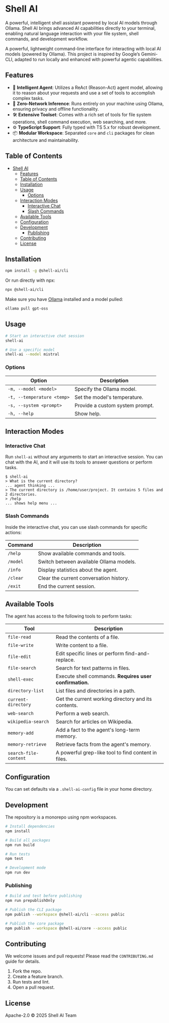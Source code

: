 # Shell AI

A powerful, intelligent shell assistant powered by local AI models through Ollama. Shell AI brings advanced AI capabilities directly to your terminal, enabling natural language interaction with your file system, shell commands, and development workflow.

A powerful, lightweight command-line interface for interacting with local AI models (powered by Ollama). This project is inspired by Google’s Gemini-CLI, adapted to run locally and enhanced with powerful agentic capabilities.

## Features
- 🧠 **Intelligent Agent**: Utilizes a ReAct (Reason-Act) agent model, allowing it to reason about your requests and use a set of tools to accomplish complex tasks.
- 🎯 **Zero-Network Inference**: Runs entirely on your machine using Ollama, ensuring privacy and offline functionality.
- 🛠️ **Extensive Toolset**: Comes with a rich set of tools for file system operations, shell command execution, web searching, and more.
- ⚙️ **TypeScript Support**: Fully typed with TS 5.x for robust development.
- 📦 **Modular Workspace**: Separated `core` and `cli` packages for clean architecture and maintainability.

## Table of Contents
- [Shell AI](#shell-ai)
  - [Features](#features)
  - [Table of Contents](#table-of-contents)
  - [Installation](#installation)
  - [Usage](#usage)
    - [Options](#options)
  - [Interaction Modes](#interaction-modes)
    - [Interactive Chat](#interactive-chat)
    - [Slash Commands](#slash-commands)
  - [Available Tools](#available-tools)
  - [Configuration](#configuration)
  - [Development](#development)
    - [Publishing](#publishing)
  - [Contributing](#contributing)
  - [License](#license)

## Installation
```bash
npm install -g @shell-ai/cli
```
Or run directly with npx:
```bash
npx @shell-ai/cli
```

Make sure you have [Ollama](https://ollama.ai/) installed and a model pulled:
```bash
ollama pull gpt-oss
```

## Usage
```bash
# Start an interactive chat session
shell-ai

# Use a specific model
shell-ai --model mistral
```

### Options
| Option | Description |
|--------|-------------|
| `-m, --model <model>` | Specify the Ollama model. |
| `-t, --temperature <temp>` | Set the model's temperature. |
| `-s, --system <prompt>` | Provide a custom system prompt. |
| `-h, --help` | Show help. |

## Interaction Modes

### Interactive Chat
Run `shell-ai` without any arguments to start an interactive session. You can chat with the AI, and it will use its tools to answer questions or perform tasks.

```
$ shell-ai
> What is the current directory?
... agent thinking ...
> The current directory is /home/user/project. It contains 5 files and 2 directories.
> /help
... shows help menu ...
```

### Slash Commands
Inside the interactive chat, you can use slash commands for specific actions:

| Command | Description |
|---|---|
| `/help` | Show available commands and tools. |
| `/model` | Switch between available Ollama models. |
| `/info` | Display statistics about the agent. |
| `/clear` | Clear the current conversation history. |
| `/exit` | End the current session. |


## Available Tools
The agent has access to the following tools to perform tasks:

| Tool | Description |
|---|---|
| `file-read` | Read the contents of a file. |
| `file-write` | Write content to a file. |
| `file-edit` | Edit specific lines or perform find-and-replace. |
| `file-search` | Search for text patterns in files. |
| `shell-exec` | Execute shell commands. **Requires user confirmation.** |
| `directory-list` | List files and directories in a path. |
| `current-directory` | Get the current working directory and its contents. |
| `web-search` | Perform a web search. |
| `wikipedia-search` | Search for articles on Wikipedia. |
| `memory-add` | Add a fact to the agent's long-term memory. |
| `memory-retrieve` | Retrieve facts from the agent's memory. |
| `search-file-content` | A powerful grep-like tool to find content in files. |

## Configuration
You can set defaults via a `.shell-ai-config` file in your home directory.

## Development
The repository is a monorepo using npm workspaces.

```bash
# Install dependencies
npm install

# Build all packages
npm run build

# Run tests
npm test

# Development mode
npm run dev
```

### Publishing
```bash
# Build and test before publishing
npm run prepublishOnly

# Publish the CLI package
npm publish --workspace @shell-ai/cli --access public

# Publish the core package
npm publish --workspace @shell-ai/core --access public
```

## Contributing
We welcome issues and pull requests! Please read the `CONTRIBUTING.md` guide for details.

1. Fork the repo.
2. Create a feature branch.
3. Run tests and lint.
4. Open a pull request.

## License
Apache-2.0 © 2025 Shell AI Team
